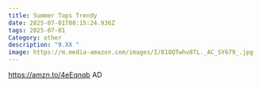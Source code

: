 ```yaml
---
title: Summer Tops Trendy
date: 2025-07-01T08:15:24.936Z
tags: 2025-07-01
Category: other
description: "9.XX "
image: https://m.media-amazon.com/images/I/818QTwhv8TL._AC_SY679_.jpg
---
```

  https://amzn.to/4eEqnqb    AD